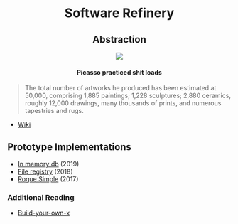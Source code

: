 <h1 align="center">
    Software Refinery
</h1>

<h2 align="center">
    Abstraction
</h2>

<p align="center">
    <img src=http://www.artyfactory.com/art_appreciation/animals_in_art/pablo_picasso/picasso_bulls.jpg>
</p>

<h4 align="center">
    Picasso practiced shit loads
</h4>

>The total number of artworks he produced has been estimated at 50,000, comprising 1,885 paintings; 1,228 sculptures; 2,880 ceramics, roughly 12,000 drawings, many thousands of prints, and numerous tapestries and rugs.

- [Wiki](https://en.wikipedia.org/wiki/Pablo_Picasso#Style_and_technique)

## Prototype Implementations

- [In memory db](https://github.com/foxyblue/inmemdb) (2019)
- [File registry](https://github.com/foxyblue/scap-registry) (2018)
- [Rogue Simple](https://github.com/foxyblue/Rogue_simple) (2017)

### Additional Reading

- [Build-your-own-x](https://github.com/danistefanovic/build-your-own-x)
